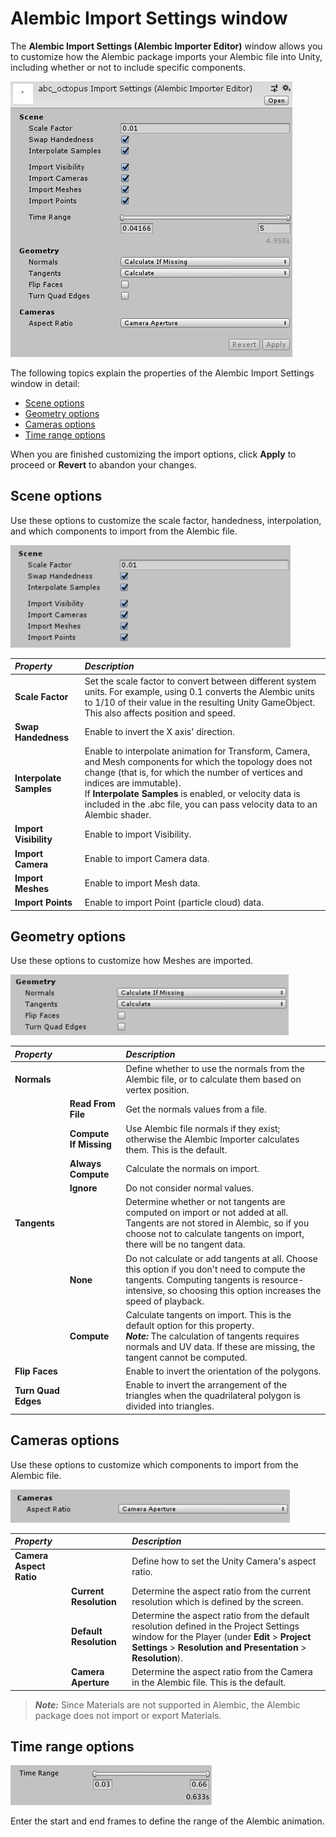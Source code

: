 # Alembic Import Settings window

The **Alembic Import Settings (Alembic Importer Editor)** window allows you to customize how the Alembic package imports your Alembic file into Unity, including whether or not to include specific components.

![The Import Settings window](images/abc_import_options.png)

The following topics explain the properties of the Alembic Import Settings window in detail:

- [Scene options](#importRef_A)
- [Geometry options](#importRef_B)
- [Cameras options](#importRef_C)
- [Time range options](#importRef_D)

When you are finished customizing the import options, click **Apply** to proceed or **Revert** to abandon your changes.



<a name="importRef_A"></a>

## Scene options

Use these options to customize the scale factor, handedness, interpolation, and which components to import from the Alembic file. 

![Import Scene options](images/abc_import_options_A.png)



| ***Property*** | ***Description*** |
|:---|:---|
| __Scale Factor__ | Set the scale factor to convert between different system units. For example, using 0.1 converts the Alembic units to 1/10 of their value in the resulting Unity GameObject. This also affects position and speed. |
| __Swap Handedness__ | Enable to invert the X axis' direction. |
| __Interpolate Samples__ | Enable to interpolate animation for Transform, Camera, and Mesh components for which the topology does not change (that is, for which the number of vertices and indices are immutable).<br/>If **Interpolate Samples** is enabled, or velocity data is included in the .abc file, you can pass velocity data to an Alembic shader. |
| __Import Visibility__ | Enable to import Visibility. | 
| __Import Camera__ | Enable to import Camera data. |
| __Import Meshes__ | Enable to import Mesh data. |
| __Import Points__ | Enable to import Point (particle cloud) data. |


<a name="importRef_B"></a>

## Geometry options

Use these options to customize how Meshes are imported.

![Import Geometry options](images/abc_import_options_B.png)



| ***Property*** || ***Description*** |
|:---|:---|:---|
| __Normals__ || Define whether to use the normals from the Alembic file, or to calculate them based on vertex position. |
|| **Read From File** | Get the normals values from a file. |
|| **Compute If Missing** | Use Alembic file normals if they exist; otherwise the Alembic Importer calculates them. This is the default. |
|| **Always Compute** | Calculate the normals on import. |
|| **Ignore** | Do not consider normal values. |
| __Tangents__ || Determine whether or not tangents are computed on import or not added at all. Tangents are not stored in Alembic, so if you choose not to calculate tangents on import, there will be no tangent data. |
|| **None** | Do not calculate or add tangents at all. Choose this option if you don't need to compute the tangents. Computing tangents is resource-intensive, so choosing this option increases the speed of playback. |
|| **Compute** | Calculate tangents on import. This is the default option for this property.<br/>***Note:*** The calculation of tangents requires normals and UV data. If these are missing, the tangent cannot be computed. |
| __Flip Faces__ || Enable to invert the orientation of the polygons. |
| __Turn Quad Edges__ || Enable to invert the arrangement of the triangles when the quadrilateral polygon is divided into triangles. |



<a name="importRef_C"></a>

## Cameras options

Use these options to customize which components to import from the Alembic file.

![Import Cameras options](images/abc_import_options_C.png)



| ***Property*** || ***Description*** |
|:---|:---|:---|
| __Camera Aspect Ratio__ || Define how to set the Unity Camera's aspect ratio. |
|| **Current Resolution** | Determine the aspect ratio from the current resolution which is defined by the screen. |
|| **Default Resolution** | Determine the aspect ratio from the default resolution defined in the Project Settings window for the Player (under **Edit** > **Project Settings** > **Resolution and Presentation** > **Resolution**). |
|| **Camera Aperture** | Determine the aspect ratio from the Camera in the Alembic file. This is the default. |


> ***Note:*** Since Materials are not supported in Alembic, the Alembic package does not import or export Materials.



<a name="importRef_D"></a>

## Time range options

![Import Time range options](images/abc_import_options_D.png)

Enter the start and end frames to define the range of the Alembic animation. 

